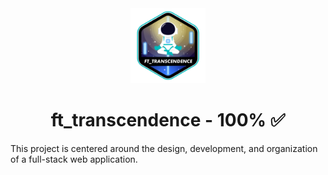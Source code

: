 <div align="center">
<a><img height="120px" src="https://github.com/fesper-s/fesper-s/blob/main/src/42_badges/ft_transcendencee.png"></a>

# ft_transcendence - 100% ✅
</div>

This project is centered around the design, development, and organization of a full-stack web application.

